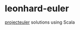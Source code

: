 leonhard-euler
==============

[projecteuler](https://projecteuler.net/archives) solutions using Scala
